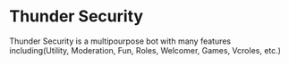 # Thunder Security
Thunder Security is a multipourpose bot with many features including(Utility, Moderation, Fun, Roles, Welcomer, Games, Vcroles, etc.)
